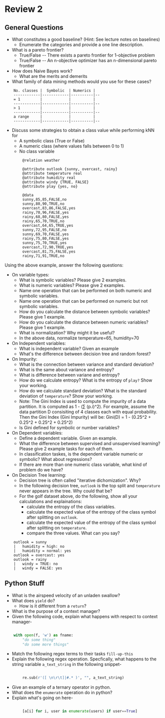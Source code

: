 # Review 2

## General Questions

*   What constitutes a good baseline? (Hint: See lecture notes on baselines)
    *   Enumerate the categories and provide a one line description.
*   What is a pareto frontier?
    *   True/False -- There exists a pareto frontier for 1-objective problem
    *   True/False -- An n-objective optimizer has an n-dimensional pareto frontier
*   How does Naive Bayes work?
    *   What are the merits and demerits
*   What family of data mining methods would you use for these cases?

```
    No. classes |  Symbolic  | Numerics |
    ------------|------------|----------|--
    = 1         |            |          |
    ------------|------------|----------|--
    > 1         |            |          |
    ------------|------------|----------|--
    a range     |            |          |
    ------------|------------|----------|--
```

*   Discuss some strategies to obtain a class value while performing kNN for
  	* A symbolic class (True or False)
	* A numeric class (where values falls between 0 to 1)
	* No class variable

```
		@relation weather

		@attribute outlook {sunny, overcast, rainy}
		@attribute temperature real
		@attribute humidity real
		@attribute windy {TRUE, FALSE}
		@attribute play {yes, no}

		@data
		sunny,85,85,FALSE,no
		sunny,80,90,TRUE,no
		overcast,83,86,FALSE,yes
		rainy,70,96,FALSE,yes
		rainy,68,80,FALSE,yes
		rainy,65,70,TRUE,no
		overcast,64,65,TRUE,yes
		sunny,72,95,FALSE,no
		sunny,69,70,FALSE,yes
		rainy,75,80,FALSE,yes
		sunny,75,70,TRUE,yes
		overcast,72,90,TRUE,yes
		overcast,81,75,FALSE,yes
		rainy,71,91,TRUE,no

```

Using the above example, answer the following questions:

*   On variable types:
    *   What is symbolic variables? Please give 2 examples.
    *   What is numeric variables? Please give 2 examples.
    *   Name one operation that can be performed on both numeric and symbolic variables.
    *   Name one operation that can be performed on numeric but not symbolic variables.
    *   How do you calculate the distance between symbolic variables? Please give 1 example.
    *   How do you calculate the distance between numeric variables? Please give 1 example.
    *   What is normalization? Why might it be useful?
    *   In the above data, normalize temperature=65, humidity=70
*   On Independent variables:
    *   What is independent variable? Given an example
    *   What's the difference between decision tree and random forest?
*   On Impurity:
    *   What is the connection between variance and standard deviation?
    *   What is the same about variance and entropy?
    *   What is difference between variane and entropy?
    *   How do we calculate entropy? What is the entropy of `play?` Show your working.
    *   How do we calculate standard deviation? What is the standard deviation of `temperature`? Show your working.
    *   Note: The Gini Index is used to compute the impurity of a data partition. It is computed as 1 - (∑ (p.i)^2). For example, assume the data partition D consisiting of 4 classes each with equal probability. Then the Gini Index (Gini Impurity) will be: Gini(D) = 1 - (0.25^2 + 0.25^2 + 0.25^2 + 0.25^2)
    *   Is Gini defined for symbolic or number variables?
*   On Dependent variables:
    *   Define a dependent variable. Given an example.
    *   What the difference between supervised and unsupervised learning? Please give 2 example tasks for each of them.
    *   In classification taskes, is the dependent variable numeric or symbolic? What about regressions?
    *   If there are more than one numeric class variable, what kind of problem do we have?
*   On Decision Tree learning:
    *   Decision tree is often called "iterative dichomization". Why?
    *   In the following decision tree, `outlook` is the top split and `temperature` never appears in the tree. Why could that be?
    *   For the golf dataset above, do the following, show all your calculations and explainations:
        *   calculate the entropy of the class variables.
        *   calculate the expected value of the entropy of the class symbol after splitting on `outlook`.
        *   calculate the expected value of the entropy of the class symbol after splitting on `temperature`.
        *   compare the three values. What can you say?

```
    outlook = sunny
    |   humidity = high: no
    |   humidity = normal: yes
    outlook = overcast: yes
    outlook = rainy
    |   windy = TRUE: no
    |   windy = FALSE: yes
```

## Python Stuff

*   What is the airspeed velocity of an unladen swallow?
*   What does `yield` do?
    *   How is it different from a `return`?
*   What is the purpose of a context manager?
*   Given the following code, explain what happens with respect to context manager-

```python

    with open(f, 'w') as fname:
        "do some thing"
        "do some more things"
```

*   Match the following regex terms to their tasks `fill-up-this`
*   Explain the following regex operation. Specfically, what happens to the string variable `a_text_string` in the following snippet-


```python

		re.sub(r'([ \n\r\t]|#.* )', "", a_text_string)

```

*   Give an example of a ternary operator in python.
*   What does the `enumerate` operation do in python?
*   Explain what's going on here-

```python

		[a[i] for i, user in enumerate(users) if user==True]

```

